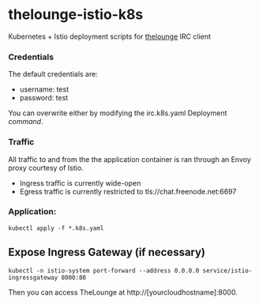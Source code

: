 # thelounge-istio-k8s
Kubernetes + Istio deployment scripts for [thelounge](https://thelounge.chat) IRC client

### Credentials
The default credentials are:
* username: test
* password: test

You can overwrite either by modifying the irc.k8s.yaml Deployment *command*.

### Traffic
All traffic to and from the the application container is ran through an Envoy proxy courtesy of Istio. 
* Ingress traffic is currently wide-open
* Egress traffic is currently restricted to tls://chat.freenode.net:6697 

### Application: 
    kubectl apply -f *.k8s.yaml
    
## Expose Ingress Gateway (if necessary)
    kubectl -n istio-system port-forward --address 0.0.0.0 service/istio-ingressgateway 8000:80

Then you can access TheLounge at http://[yourcloudhostname]:8000.

